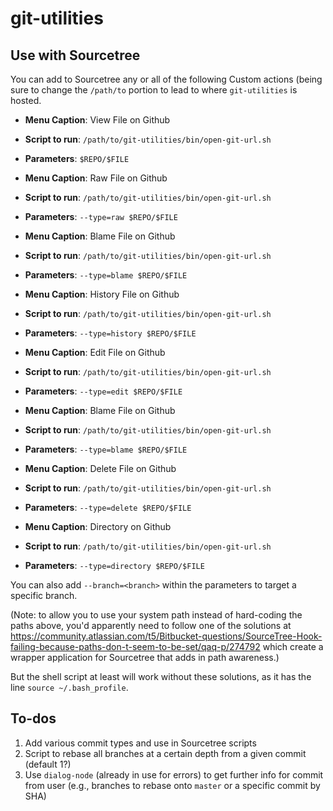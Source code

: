 # git-utilities

<!--
## Install

```shell
npm i git-utilities
```
-->

## Use with Sourcetree

You can add to Sourcetree any or all of the following Custom actions (being
sure to change the `/path/to` portion to lead to where `git-utilities` is
hosted.

- **Menu Caption**: View File on Github
- **Script to run**: `/path/to/git-utilities/bin/open-git-url.sh`
- **Parameters**: `$REPO/$FILE`

- **Menu Caption**: Raw File on Github
- **Script to run**: `/path/to/git-utilities/bin/open-git-url.sh`
- **Parameters**: `--type=raw $REPO/$FILE`

- **Menu Caption**: Blame File on Github
- **Script to run**: `/path/to/git-utilities/bin/open-git-url.sh`
- **Parameters**: `--type=blame $REPO/$FILE`

- **Menu Caption**: History File on Github
- **Script to run**: `/path/to/git-utilities/bin/open-git-url.sh`
- **Parameters**: `--type=history $REPO/$FILE`

- **Menu Caption**: Edit File on Github
- **Script to run**: `/path/to/git-utilities/bin/open-git-url.sh`
- **Parameters**: `--type=edit $REPO/$FILE`

- **Menu Caption**: Blame File on Github
- **Script to run**: `/path/to/git-utilities/bin/open-git-url.sh`
- **Parameters**: `--type=blame $REPO/$FILE`

- **Menu Caption**: Delete File on Github
- **Script to run**: `/path/to/git-utilities/bin/open-git-url.sh`
- **Parameters**: `--type=delete $REPO/$FILE`

- **Menu Caption**: Directory on Github
- **Script to run**: `/path/to/git-utilities/bin/open-git-url.sh`
- **Parameters**: `--type=directory $REPO/$FILE`

You can also add `--branch=<branch>` within the parameters to target a
specific branch.

(Note: to allow you to use your system path instead of hard-coding the
paths above, you'd apparently need to follow one of the solutions at
<https://community.atlassian.com/t5/Bitbucket-questions/SourceTree-Hook-failing-because-paths-don-t-seem-to-be-set/qaq-p/274792> which create a
wrapper application for Sourcetree that adds in path awareness.)

But the shell script at least will work without these solutions, as it
has the line `source ~/.bash_profile`.

## To-dos

1. Add various commit types and use in Sourcetree scripts
1. Script to rebase all branches at a certain depth from a given commit (default 1?)
  1. Use `dialog-node` (already in use for errors) to get further info for
    commit from user (e.g., branches to rebase onto `master` or a specific
    commit by SHA)
